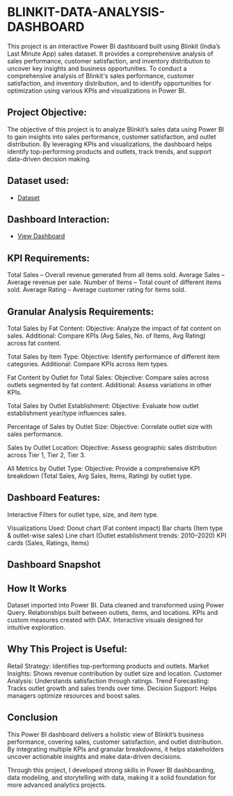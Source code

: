 # BLINKIT-DATA-ANALYSIS-DASHBOARD
This project is an interactive Power BI dashboard built using Blinkit (India’s Last Minute App) sales dataset. It provides a comprehensive analysis of sales performance, customer satisfaction, and inventory distribution to uncover key insights and business opportunities. To conduct a comprehensive analysis of Blinkit's sales performance, customer satisfaction, and inventory distribution, and to identify opportunities for optimization using various KPIs and visualizations in Power BI.

## Project Objective:
The objective of this project is to analyze Blinkit’s sales data using Power BI to gain insights into sales performance, customer satisfaction, and outlet distribution. By leveraging KPIs and visualizations, the dashboard helps identify top-performing products and outlets, track trends, and support data-driven decision making.

## Dataset used:
- <a href="https://github.com/hegdesakshi/BLINKIT-DATA-ANALYSIS-DASHBOARD/blob/main/BlinkIT%20Grocery%20Data.csv">Dataset</a>

## Dashboard Interaction:
- <a href="https://github.com/hegdesakshi/BLINKIT-DATA-ANALYSIS-DASHBOARD/blob/main/BLINKIT%20DASHBOARD.pbit">View Dashboard</a>

## KPI Requirements:

Total Sales – Overall revenue generated from all items sold.
Average Sales – Average revenue per sale.
Number of Items – Total count of different items sold.
Average Rating – Average customer rating for items sold.

## Granular Analysis Requirements:

Total Sales by Fat Content:
Objective: Analyze the impact of fat content on sales.
Additional: Compare KPIs (Avg Sales, No. of Items, Avg Rating) across fat content.

Total Sales by Item Type:
Objective: Identify performance of different item categories.
Additional: Compare KPIs across item types.

Fat Content by Outlet for Total Sales:
Objective: Compare sales across outlets segmented by fat content.
Additional: Assess variations in other KPIs.

Total Sales by Outlet Establishment:
Objective: Evaluate how outlet establishment year/type influences sales.

Percentage of Sales by Outlet Size:
Objective: Correlate outlet size with sales performance.

Sales by Outlet Location:
Objective: Assess geographic sales distribution across Tier 1, Tier 2, Tier 3.

All Metrics by Outlet Type:
Objective: Provide a comprehensive KPI breakdown (Total Sales, Avg Sales, Items, Rating) by outlet type.

## Dashboard Features:

Interactive Filters for outlet type, size, and item type.

Visualizations Used:
Donut chart (Fat content impact)
Bar charts (Item type & outlet-wise sales)
Line chart (Outlet establishment trends: 2010–2020)
KPI cards (Sales, Ratings, Items)

## Dashboard Snapshot


## How It Works
Dataset imported into Power BI.
Data cleaned and transformed using Power Query.
Relationships built between outlets, items, and locations.
KPIs and custom measures created with DAX.
Interactive visuals designed for intuitive exploration.

## Why This Project is Useful:
Retail Strategy: Identifies top-performing products and outlets.
Market Insights: Shows revenue contribution by outlet size and location.
Customer Analysis: Understands satisfaction through ratings.
Trend Forecasting: Tracks outlet growth and sales trends over time.
Decision Support: Helps managers optimize resources and boost sales.

## Conclusion

This Power BI dashboard delivers a holistic view of Blinkit’s business performance, covering sales, customer satisfaction, and outlet distribution. By integrating multiple KPIs and granular breakdowns, it helps stakeholders uncover actionable insights and make data-driven decisions.

Through this project, I developed strong skills in Power BI dashboarding, data modeling, and storytelling with data, making it a solid foundation for more advanced analytics projects.
